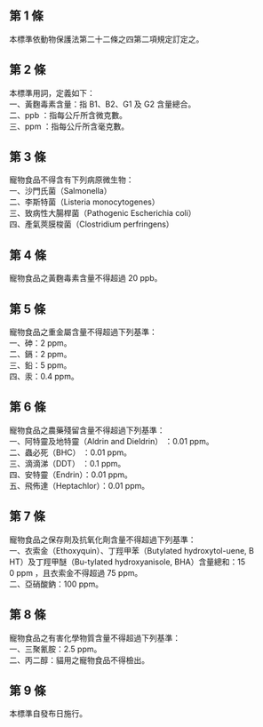 第 1 條
-------
本標準依動物保護法第二十二條之四第二項規定訂定之。

第 2 條
-------
本標準用詞，定義如下：  
一、黃麴毒素含量：指 B1、B2、G1 及 G2 含量總合。  
二、ppb ：指每公斤所含微克數。  
三、ppm ：指每公斤所含毫克數。

第 3 條
-------
寵物食品不得含有下列病原微生物：  
一、沙門氏菌（Salmonella）  
二、李斯特菌（Listeria monocytogenes）  
三、致病性大腸桿菌（Pathogenic Escherichia coli）  
四、產氣莢膜梭菌（Clostridium perfringens）

第 4 條
-------
寵物食品之黃麴毒素含量不得超過 20 ppb。

第 5 條
-------
寵物食品之重金屬含量不得超過下列基準：  
一、砷：2  ppm。  
二、鎘：2  ppm。  
三、鉛：5  ppm。  
四、汞：0.4  ppm。

第 6 條
-------
寵物食品之農藥殘留含量不得超過下列基準：  
一、阿特靈及地特靈（Aldrin and Dieldrin） ：0.01 ppm。  
二、蟲必死（BHC） ：0.01 ppm。  
三、滴滴涕（DDT） ：0.1  ppm。  
四、安特靈（Endrin）：0.01 ppm。  
五、飛佈達（Heptachlor）：0.01 ppm。

第 7 條
-------
寵物食品之保存劑及抗氧化劑含量不得超過下列基準：  
一、衣索金（Ethoxyquin）、丁羥甲苯（Butylated hydroxytol-uene, B  
    HT）及丁羥甲醚（Bu-tylated hydroxyanisole, BHA）含量總和：15  
    0 ppm ，且衣索金不得超過 75  ppm。  
二、亞硝酸鈉：100  ppm。

第 8 條
-------
寵物食品之有害化學物質含量不得超過下列基準：  
一、三聚氰胺：2.5  ppm。  
二、丙二醇：貓用之寵物食品不得檢出。

第 9 條
-------
本標準自發布日施行。

